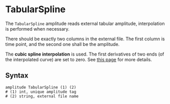 # TabularSpline

The `TabularSpline` amplitude reads external tabular amplitude, interpolation is performed when necessary.

There should be exactly two columns in the external file. The first column is time point, and the second one shall be
the amplitude.

The **cubic spline interpolation** is used. The first derivatives of two ends (of the interpolated curve) are set to 
zero. See [this page](https://en.wikiversity.org/wiki/Cubic_Spline_Interpolation) for more details.

## Syntax

```
amplitude TabularSpline (1) (2)
# (1) int, unique amplitude tag
# (2) string, external file name
```
